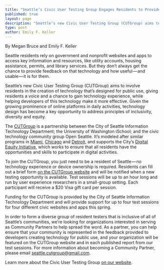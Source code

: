 ```yaml
---
title: "Seattle’s Civic User Testing Group Engages Residents to Provide Feedback on City Technology Tools"
published: true
layout: page
description: "Seattle’s new Civic User Testing Group (CUTGroup) aims to involve residents in the creation of technology that’s designed for public use."
type: post
author: Emily F. Keller
---
```

By Megan Bruce and Emily F. Keller

Seattle residents rely on government and nonprofit websites and apps to access key information and resources, like utility accounts, housing assistance, permits, and library services. But they don’t always get the chance to provide feedback on that technology and how useful — and usable — it is for them.

Seattle’s new Civic User Testing Group (CUTGroup) aims to involve residents in the creation of technology that’s designed for public use, giving residents a voice and a chance to gain technology experience, while helping developers of this technology make it more effective. Given the growing prominence of online platforms in daily activities, technology design has become a key opportunity to address principles of inclusivity, diversity and equity.

The [CUTGroup](https://openseattle.org/cutgroup/) is a partnership between the City of Seattle Information Technology Department; the University of Washington iSchool; and the civic technology community group Open Seattle. It’s modeled after similar programs in [Miami](http://cutgroup.miami/), [Chicago](http://www.cutgroup.org/) and [Detroit](http://www.datadrivendetroit.org/cutgroup/), and supports the City’s [Digital Equity Initiative](http://www.seattle.gov/tech/initiatives/digital-equity/digital-equity-initiative), which works to ensure that all residents have the opportunities and skills to participate in digital activities.

To join the CUTGroup, you just need to be a resident of Seattle — no technology experience or device ownership is required. Residents can fill out a brief form [on the CUTGroup website](https://openseattle.org/cutgroup/) and will be notified when a new testing opportunity is available. Test sessions will be up to an hour long and run by user experience researchers in a small-group setting. Each participant will receive a $20 Visa gift card per session.

Funding for the CUTGroup is provided by the City of Seattle Information Technology Department and will provide support for up to four test sessions for four different civic websites and apps this spring.

In order to form a diverse group of resident testers that is inclusive of all of Seattle’s communities, we’re looking for organizations interested in serving as Community Partners to help spread the word. As a partner, you can help ensure that your community is represented in the feedback provided to developers creating technology for public use, and your organization will be featured on the CUTGroup website and in each published report from our test sessions. For more information about becoming a Community Partner, please email [seattle.cutgroup@gmail.com](mailto:seattle.cutgroup@gmail.com).

Learn more about the Civic User Testing Group [on our website](https://openseattle.org/cutgroup/).
